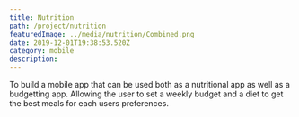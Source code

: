 ```yaml
---
title: Nutrition
path: /project/nutrition
featuredImage: ../media/nutrition/Combined.png
date: 2019-12-01T19:38:53.520Z
category: mobile
description:
---
```


To build a mobile app that can be used both as a nutritional app as well as a budgetting app. Allowing the user to set a weekly budget and a diet to get the best meals for each users preferences.